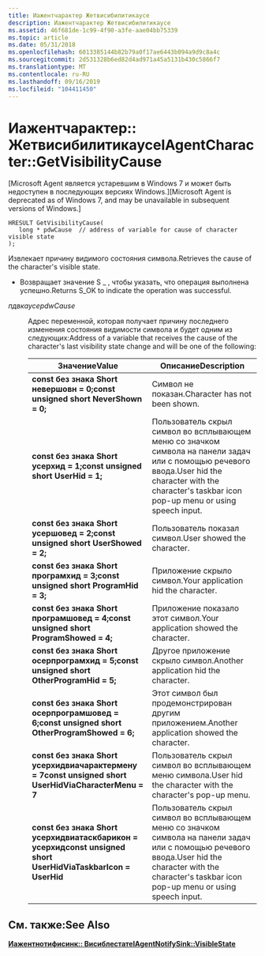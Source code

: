 ```yaml
---
title: Иажентчарактер Жетвисибилитикаусе
description: Иажентчарактер Жетвисибилитикаусе
ms.assetid: 46f681de-1c99-4f90-a3fe-aae04bb75339
ms.topic: article
ms.date: 05/31/2018
ms.openlocfilehash: 6013385144b82b79a0f17ae6443b094a9d9c8a4c
ms.sourcegitcommit: 2d531328b6ed82d4ad971a45a5131b430c5866f7
ms.translationtype: MT
ms.contentlocale: ru-RU
ms.lasthandoff: 09/16/2019
ms.locfileid: "104411450"
---
```

# <a name="iagentcharactergetvisibilitycause"></a><span data-ttu-id="8927c-103">Иажентчарактер:: Жетвисибилитикаусе</span><span class="sxs-lookup"><span data-stu-id="8927c-103">IAgentCharacter::GetVisibilityCause</span></span>

<span data-ttu-id="8927c-104">\[Microsoft Agent является устаревшим в Windows 7 и может быть недоступен в последующих версиях Windows.\]</span><span class="sxs-lookup"><span data-stu-id="8927c-104">\[Microsoft Agent is deprecated as of Windows 7, and may be unavailable in subsequent versions of Windows.\]</span></span>

``` syntax
HRESULT GetVisibilityCause(
   long * pdwCause  // address of variable for cause of character visible state
);
```

<span data-ttu-id="8927c-105">Извлекает причину видимого состояния символа.</span><span class="sxs-lookup"><span data-stu-id="8927c-105">Retrieves the cause of the character's visible state.</span></span>

-   <span data-ttu-id="8927c-106">Возвращает значение S \_ , чтобы указать, что операция выполнена успешно.</span><span class="sxs-lookup"><span data-stu-id="8927c-106">Returns S\_OK to indicate the operation was successful.</span></span>

<dl> <dt>

<span data-ttu-id="8927c-107"><span id="pdwCause"></span><span id="pdwcause"></span><span id="PDWCAUSE"></span>*пдвкаусе*</span><span class="sxs-lookup"><span data-stu-id="8927c-107"><span id="pdwCause"></span><span id="pdwcause"></span><span id="PDWCAUSE"></span>*pdwCause*</span></span>
</dt> <dd>

<span data-ttu-id="8927c-108">Адрес переменной, которая получает причину последнего изменения состояния видимости символа и будет одним из следующих:</span><span class="sxs-lookup"><span data-stu-id="8927c-108">Address of a variable that receives the cause of the character's last visibility state change and will be one of the following:</span></span>



| <span data-ttu-id="8927c-109">Значение</span><span class="sxs-lookup"><span data-stu-id="8927c-109">Value</span></span>                                                                   | <span data-ttu-id="8927c-110">Описание</span><span class="sxs-lookup"><span data-stu-id="8927c-110">Description</span></span>                                                                                 |
|-------------------------------------------------------------------------|---------------------------------------------------------------------------------------------|
| <span data-ttu-id="8927c-111">**const без знака Short** **невершовн = 0;**</span><span class="sxs-lookup"><span data-stu-id="8927c-111">**const unsigned short** **NeverShown = 0;**</span></span><br/>                 | <span data-ttu-id="8927c-112">Символ не показан.</span><span class="sxs-lookup"><span data-stu-id="8927c-112">Character has not been shown.</span></span>                                                               |
| <span data-ttu-id="8927c-113">**const без знака Short** **усерхид = 1;**</span><span class="sxs-lookup"><span data-stu-id="8927c-113">**const unsigned short** **UserHid = 1;**</span></span><br/>                    | <span data-ttu-id="8927c-114">Пользователь скрыл символ во всплывающем меню со значком символа на панели задач или с помощью речевого ввода.</span><span class="sxs-lookup"><span data-stu-id="8927c-114">User hid the character with the character's taskbar icon pop-up menu or using speech input.</span></span> |
| <span data-ttu-id="8927c-115">**const без знака Short** **усершовед = 2;**</span><span class="sxs-lookup"><span data-stu-id="8927c-115">**const unsigned short** **UserShowed = 2;**</span></span><br/>                 | <span data-ttu-id="8927c-116">Пользователь показал символ.</span><span class="sxs-lookup"><span data-stu-id="8927c-116">User showed the character.</span></span>                                                                  |
| <span data-ttu-id="8927c-117">**const без знака Short** **програмхид = 3;**</span><span class="sxs-lookup"><span data-stu-id="8927c-117">**const unsigned short** **ProgramHid = 3;**</span></span><br/>                 | <span data-ttu-id="8927c-118">Приложение скрыло символ.</span><span class="sxs-lookup"><span data-stu-id="8927c-118">Your application hid the character.</span></span>                                                         |
| <span data-ttu-id="8927c-119">**const без знака Short** **програмшовед = 4;**</span><span class="sxs-lookup"><span data-stu-id="8927c-119">**const unsigned short** **ProgramShowed = 4;**</span></span><br/>              | <span data-ttu-id="8927c-120">Приложение показало этот символ.</span><span class="sxs-lookup"><span data-stu-id="8927c-120">Your application showed the character.</span></span>                                                      |
| <span data-ttu-id="8927c-121">**const без знака Short** **осерпрограмхид = 5;**</span><span class="sxs-lookup"><span data-stu-id="8927c-121">**const unsigned short** **OtherProgramHid = 5;**</span></span><br/>            | <span data-ttu-id="8927c-122">Другое приложение скрыло символ.</span><span class="sxs-lookup"><span data-stu-id="8927c-122">Another application hid the character.</span></span>                                                      |
| <span data-ttu-id="8927c-123">**const без знака Short** **осерпрограмшовед = 6;**</span><span class="sxs-lookup"><span data-stu-id="8927c-123">**const unsigned short** **OtherProgramShowed = 6;**</span></span><br/>         | <span data-ttu-id="8927c-124">Этот символ был продемонстрирован другим приложением.</span><span class="sxs-lookup"><span data-stu-id="8927c-124">Another application showed the character.</span></span>                                                   |
| <span data-ttu-id="8927c-125">**const без знака Short** **усерхидвиачарактермену = 7**</span><span class="sxs-lookup"><span data-stu-id="8927c-125">**const unsigned short** **UserHidViaCharacterMenu = 7**</span></span><br/>     | <span data-ttu-id="8927c-126">Пользователь скрыл символ во всплывающем меню символа.</span><span class="sxs-lookup"><span data-stu-id="8927c-126">User hid the character with the character's pop-up menu.</span></span>                                    |
| <span data-ttu-id="8927c-127">**const без знака Short** **усерхидвиатаскбарикон = усерхид**</span><span class="sxs-lookup"><span data-stu-id="8927c-127">**const unsigned short** **UserHidViaTaskbarIcon = UserHid**</span></span><br/> | <span data-ttu-id="8927c-128">Пользователь скрыл символ во всплывающем меню со значком символа на панели задач или с помощью речевого ввода.</span><span class="sxs-lookup"><span data-stu-id="8927c-128">User hid the character with the character's taskbar icon pop-up menu or using speech input.</span></span> |



 

</dd> </dl>

## <a name="see-also"></a><span data-ttu-id="8927c-129">См. также:</span><span class="sxs-lookup"><span data-stu-id="8927c-129">See Also</span></span>

[<span data-ttu-id="8927c-130">**Иажентнотифисинк:: Висиблестате**</span><span class="sxs-lookup"><span data-stu-id="8927c-130">**IAgentNotifySink::VisibleState**</span></span>](iagentnotifysink--visiblestate.md)


 

 





